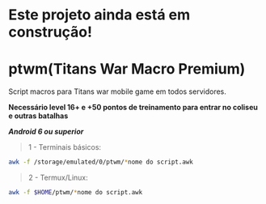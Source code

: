 # Este projeto ainda está em construção!

# ptwm(Titans War Macro Premium)
Script macros para Titans war mobile game em todos servidores.

**Necessário level 16+ e +50 pontos de treinamento para entrar no coliseu e outras batalhas**

***Android 6 ou superior***

>1 - Terminais básicos:
```bash
awk -f /storage/emulated/0/ptwm/*nome do script.awk
```
>2 - Termux/Linux:
```bash
awk -f $HOME/ptwm/*nome do script.awk
```
